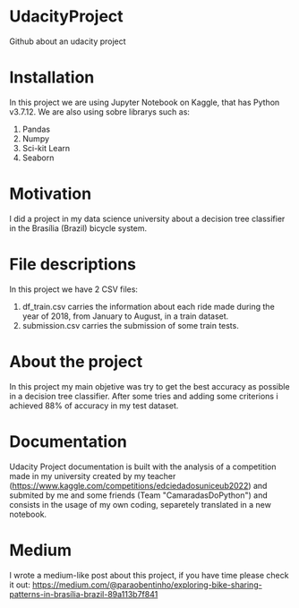 # UdacityProject
Github about an udacity project
# Installation
In this project we are using Jupyter Notebook on Kaggle, that has Python v3.7.12. We are also using sobre librarys such as:
1. Pandas
2. Numpy
3. Sci-kit Learn
4. Seaborn
# Motivation 
I did a project in my data science university about a decision tree classifier in the Brasília (Brazil) bicycle system.
# File descriptions
In this project we have 2 CSV files:
1. df_train.csv carries the information about each ride made during the year of 2018, from January to August, in a train dataset.
2. submission.csv carries the submission of some train tests.
# About the project
In this project my main objetive was try to get the best accuracy as possible in a decision tree classifier. After some tries and adding some criterions i achieved 88% of accuracy in my test dataset.
# Documentation
Udacity Project documentation is built with the analysis of a competition made in my university created by my teacher (https://www.kaggle.com/competitions/edciedadosuniceub2022) and submited by me and some friends (Team "CamaradasDoPython") and consists in the usage of my own coding, separetely translated in a new notebook.
# Medium
I wrote a medium-like post about this project, if you have time please check it out: 
https://medium.com/@paraobentinho/exploring-bike-sharing-patterns-in-brasília-brazil-89a113b7f841
